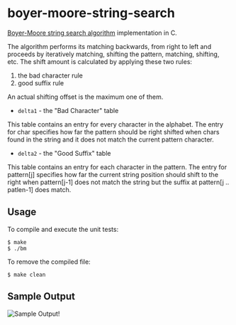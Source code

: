 boyer-moore-string-search
=========================

[Boyer-Moore string search algorithm](http://en.wikipedia.org/wiki/Boyer%E2%80%93Moore_string_search_algorithm) implementation in C.

The algorithm performs its matching backwards, from right to left and proceeds by iteratively matching, shifting the pattern, matching, shifting, etc. The shift amount is calculated by applying these two rules: 

1. the bad character rule
2. good suffix rule

An actual shifting offset is the maximum one of them.

* `delta1` - the "Bad Character" table

This table contains an entry for every character in the alphabet. The entry for char specifies how far the pattern should be right shifted when chars found in the string and it does not match the current pattern character.

* `delta2` - the "Good Suffix" table

This table contains an entry for each character in the pattern. The entry for pattern[j] specifies how far the current string position should shift to the right when pattern[j-1] does not match the string but the suffix at pattern[j .. patlen-1] does match.

## Usage

To compile and execute the unit tests:

    $ make
    $ ./bm

To remove the compiled file:

    $ make clean

## Sample Output

![Sample Output](https://raw.githubusercontent.com/likejazz/boyer-moore-string-search/master/sample_output.png)!
